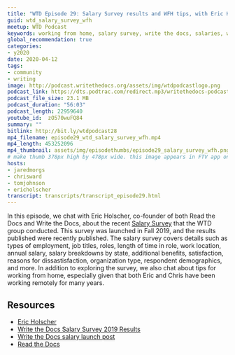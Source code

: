 ```yaml
---
title: "WTD Episode 29: Salary Survey results and WFH tips, with Eric Holscher"
guid: wtd_salary_survey_wfh
meetup: WTD Podcast
keywords: working from home, salary survey, write the docs, salaries, wfh
global_recommendation: true
categories:
- y2020
date: 2020-04-12
tags:
- community
- writing
image: http://podcast.writethedocs.org/assets/img/wtdpodcastlogo.png
podcast_link: https://dts.podtrac.com/redirect.mp3/writethedocs-podcast.s3-us-west-2.amazonaws.com/episode29_wtd_salary_survey_wfh.mp3
podcast_file_size: 23.1 MB
podcast_duration: "56:03"
podcast_length: 22959640
youtube_id:  zO570wuFQ84
summary: ""
bitlink: http://bit.ly/wtdpodcast28
mp4_filename: episode29_wtd_salary_survey_wfh.mp4
mp4_length: 453252096
mp4_thumbnail: assets/img/episodethumbs/episode29_salary_survey_wfh.png
# make thumb 378px high by 478px wide. this image appears in FTV app only
hosts:
- jaredmorgs
- chrisward
- tomjohnson
- ericholscher
transcript: transcripts/transcript_episode29.html
---
```


In this episode, we chat with Eric Holscher, co-founder of both Read the Docs and Write the Docs, about the recent <a href='https://www.writethedocs.org/surveys/salary-survey/2019/'>Salary Survey</a> that the WTD group conducted. This survey was launched in Fall 2019, and the results published were recently published. The salary survey covers details such as types of employment, job titles, roles, length of time in role, work location, annual salary, salary breakdowns by state, additional benefits, satisfaction, reasons for dissastisfaction, organization type, respondent demographics, and more. In addition to exploring the survey, we also chat about tips for working from home, especially given that both Eric and Chris have been working remotely for many years.

## Resources

* [Eric Holscher](https://www.ericholscher.com/)
* [Write the Docs Salary Survey 2019 Results](https://www.writethedocs.org/surveys/salary-survey/2019/)
* [Write the Docs salary launch post](https://www.writethedocs.org/surveys/salary-survey-sep-2019/)
* [Read the Docs](https://readthedocs.org)
